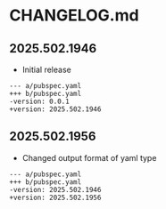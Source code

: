 # CHANGELOG.md

## 2025.502.1946

- Initial release

```
--- a/pubspec.yaml
+++ b/pubspec.yaml
-version: 0.0.1
+version: 2025.502.1946
```

## 2025.502.1956

- Changed output format of yaml type

```
--- a/pubspec.yaml
+++ b/pubspec.yaml
-version: 2025.502.1946
+version: 2025.502.1956
```
